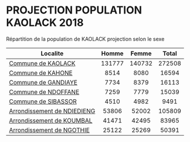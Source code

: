 # PROJECTION POPULATION KAOLACK 2018
	
Répartition de la population de KAOLACK projection selon le sexe
	
| Localite  | Homme | Femme | Total |
| --------- |:-----:|:-----:|:-----:|
| [Commune de KAOLACK](KAOLACK) | 131777 | 140732 | 272508 |
| [Commune de KAHONE](KAHONE) | 8514 | 8080 | 16594 |
| [Commune de GANDIAYE](GANDIAYE) | 7734 | 8379 | 16113 |
| [Commune de NDOFFANE](NDOFFANE) | 7259 | 7779 | 15039 |
| [Commune de SIBASSOR](SIBASSOR) | 4510 | 4982 | 9491 |
| [Arrondissement de NDIEDIENG](NDIEDIENG) | 53806 | 52002 | 105809 |
| [Arrondissement de KOUMBAL](KOUMBAL) | 41471 | 42495 | 83965 |
| [Arrondissement de NGOTHIE](NGOTHIE) | 25122 | 25269 | 50391 |
